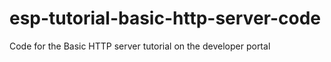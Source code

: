 # esp-tutorial-basic-http-server-code
Code for the Basic HTTP server tutorial on the developer portal 
